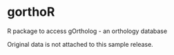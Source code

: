 gorthoR
=======

R package to access gOrtholog - an orthology database

Original data is not attached to this sample release.
